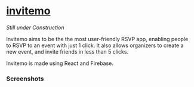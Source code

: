 # [invitemo](www.invitemo.com)
*Still under Construction*

Invitemo aims to be the the most user-friendly RSVP app, enabling people to RSVP to an event with just 1 click. It also allows organizers to create a new event, and invite friends in less than 5 clicks.

Invitemo is made using React and Firebase.

### Screenshots

